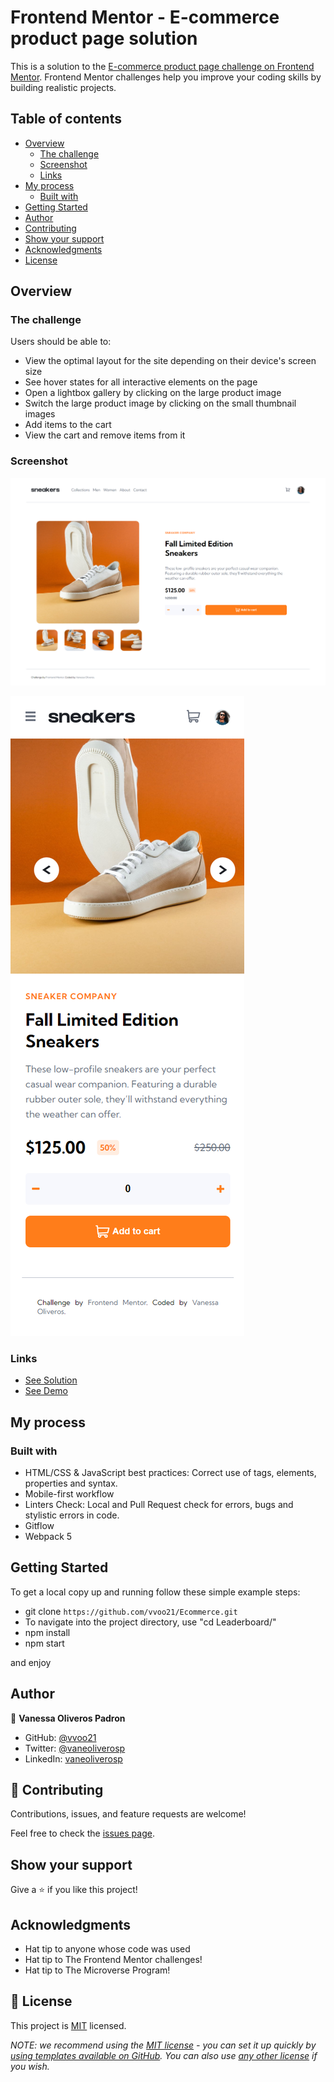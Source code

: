 # Frontend Mentor - E-commerce product page solution

This is a solution to the [E-commerce product page challenge on Frontend Mentor](https://www.frontendmentor.io/challenges/ecommerce-product-page-UPsZ9MJp6). Frontend Mentor challenges help you improve your coding skills by building realistic projects.

## Table of contents

- [Overview](#overview)
  - [The challenge](#the-challenge)
  - [Screenshot](#screenshot)
  - [Links](#links)
- [My process](#my-process)
  - [Built with](#built-with)
- [Getting Started](#getting-started)
- [Author](#author)
- [Contributing](#contributing)
- [Show your support](#show-your-support)
- [Acknowledgments](#acknowledgments) 
- [License](#license)

## Overview

### The challenge

Users should be able to:

- View the optimal layout for the site depending on their device's screen size
- See hover states for all interactive elements on the page
- Open a lightbox gallery by clicking on the large product image
- Switch the large product image by clicking on the small thumbnail images
- Add items to the cart
- View the cart and remove items from it

### Screenshot

![Desktop Version](./src/images/desktop-version.png)

![Mobile Version](./src/images/mobile-version.png)

### Links

- [See Solution](https://github.com/vvoo21/Ecommerce)
- [See Demo](https://vvoo21.github.io/Ecommerce/dist/)

## My process

### Built with

- HTML/CSS & JavaScript best practices: Correct use of tags, elements, properties and syntax.
- Mobile-first workflow
- Linters Check: Local and Pull Request check for errors, bugs and stylistic errors in code.
- Gitflow
- Webpack 5

## Getting Started

To get a local copy up and running follow these simple example steps:

- git clone `https://github.com/vvoo21/Ecommerce.git`
- To navigate into the project directory, use "cd Leaderboard/"
- npm install
- npm start

and enjoy

## Author

👤 **Vanessa Oliveros Padron**

- GitHub: [@vvoo21](https://github.com/vvoo21)
- Twitter: [@vaneoliverosp](https://twitter.com/vaneoliverosp)
- LinkedIn: [vaneoliverosp](https://www.linkedin.com/in/vaneoliverosp/)

## 🤝 Contributing

Contributions, issues, and feature requests are welcome!

Feel free to check the [issues page](../../issues/).

## Show your support

Give a ⭐️ if you like this project!

## Acknowledgments

- Hat tip to anyone whose code was used
- Hat tip to The Frontend Mentor challenges!
- Hat tip to The Microverse Program!

## 📝 License

This project is [MIT](./LICENSE) licensed.

_NOTE: we recommend using the [MIT license](https://choosealicense.com/licenses/mit/) - you can set it up quickly by [using templates available on GitHub](https://docs.github.com/en/communities/setting-up-your-project-for-healthy-contributions/adding-a-license-to-a-repository). You can also use [any other license](https://choosealicense.com/licenses/) if you wish._
